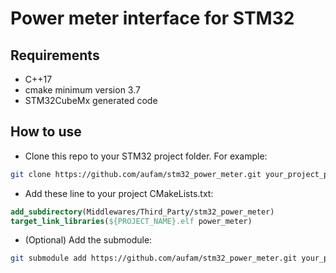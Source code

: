 # Power meter interface for STM32

## Requirements
* C++17
* cmake minimum version 3.7
* STM32CubeMx generated code

## How to use
* Clone this repo to your STM32 project folder. For example:
```bash
git clone https://github.com/aufam/stm32_power_meter.git your_project_path/Middlewares/Third_Party/stm32_power_meter
```
* Add these line to your project CMakeLists.txt:
```cmake
add_subdirectory(Middlewares/Third_Party/stm32_power_meter)
target_link_libraries(${PROJECT_NAME}.elf power_meter)
```
* (Optional) Add the submodule:
```bash
git submodule add https://github.com/aufam/stm32_power_meter.git your_project_path/Middlewares/Third_Party/stm32_power_meter
```
